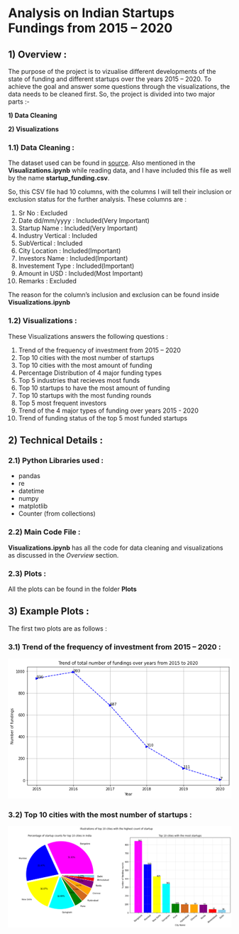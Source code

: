 ﻿# Analysis on Indian Startups Fundings from 2015 – 2020 

## 1) Overview :

The purpose of the project is to vizualise different developments of the state of funding and different startups over the years 2015 – 2020. To achieve the goal and answer some questions through the visualizations, the data needs to be cleaned first. So, the project is divided into two major parts :-

**1) Data Cleaning**

**2) Visualizations**


### 1.1) Data Cleaning :

The dataset used can be found in [source](https://www.kaggle.com/sudalairajkumar/indian-startup-funding). Also mentioned in the **Visualizations.ipynb** while reading data, and I have included this file as well by the name **startup_funding.csv**.

So, this CSV file had 10 columns, with the columns I will tell their inclusion or exclusion status for the further analysis. These columns are :
1. Sr No : Excluded
2. Date dd/mm/yyyy : Included(Very Important) 
3. Startup Name : Included(Very Important)
4. Industry Vertical : Included
5. SubVertical : Included
6. City Location : Included(Important)
7. Investors Name : Included(Important)
8. Investement Type : Included(Important)
9. Amount in USD : Included(Most Important)
10. Remarks : Excluded

The reason for the column’s inclusion and exclusion can be found inside **Visualizations.ipynb**


### 1.2) Visualizations :

These Visualizations answers the following questions :
1. Trend of the frequency of investment from 2015 – 2020
2. Top 10 cities with the most number of startups
3. Top 10 cities with the most amount of funding
4. Percentage Distribution of 4 major funding types
5. Top 5 industries that recieves most funds
6. Top 10 startups to have the most amount of funding
7. Top 10 startups with the most funding rounds
8. Top 5 most frequent investors
9. Trend of the 4 major types of funding over years 2015 - 2020
10. Trend of funding status of the top 5 most funded startups

## 2) Technical Details :

### 2.1) Python Libraries used :

* pandas
* re
* datetime
* numpy
* matplotlib
* Counter (from collections)

### 2.2) Main Code File :

**Visualizations.ipynb** has all the code for data cleaning and visualizations as discussed in the *Overview* section.

### 2.3) Plots :

All the plots can be found in the folder **Plots**


## 3) Example Plots :

The first two plots are as follows :

### 3.1) Trend of the frequency of investment from 2015 – 2020 :

![Plot 1](/Plots/fig_1.png)

### 3.2) Top 10 cities with the most number of startups :

![Plot 2](/Plots/fig_2.png)
